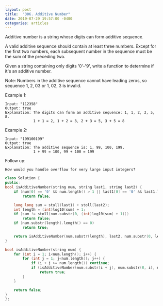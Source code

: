 ```yaml
---
layout: post
title:  "306. Additive Number"
date: 2019-07-29 19:57:00 -0400
categories: articles
---
```


Additive number is a string whose digits can form additive sequence.

A valid additive sequence should contain at least three numbers. Except for the first two numbers, each subsequent number in the sequence must be the sum of the preceding two.

Given a string containing only digits '0'-'9', write a function to determine if it's an additive number.

Note: Numbers in the additive sequence cannot have leading zeros, so sequence 1, 2, 03 or 1, 02, 3 is invalid.

Example 1:
```
Input: "112358"
Output: true 
Explanation: The digits can form an additive sequence: 1, 1, 2, 3, 5, 8. 
             1 + 1 = 2, 1 + 2 = 3, 2 + 3 = 5, 3 + 5 = 8
```
Example 2:
```
Input: "199100199"
Output: true 
Explanation: The additive sequence is: 1, 99, 100, 199. 
             1 + 99 = 100, 99 + 100 = 199
```
Follow up:
```
How would you handle overflow for very large input integers?
```
```c++
class Solution {
public:
bool isAdditiveNumber(string num, string last1, string last2) {
	if (num[0] == '0' && num.length() > 1 || last1[0] == '0' && last1.length() > 1 || last2[0] == '0' && last2.length() > 1)
		return false;

	long long sum = stoll(last1) + stoll(last2);
	int length = (int)log10(sum) + 1;
	if (sum != stoll(num.substr(0, (int)log10(sum) + 1)))
		return false;
	if (num.substr(length).length() == 0)
		return true;

	return isAdditiveNumber(num.substr(length), last2, num.substr(0, length));
}

bool isAdditiveNumber(string num) {
	for (int i = 1; i<num.length(); i++) {
		for (int j = 1; j<num.length(); j++) {
			if (i + j >= num.length()) continue;
			if (isAdditiveNumber(num.substr(i + j), num.substr(0, i), num.substr(i, j)))
				return true;
		}
	}

	return false;
}
};
```